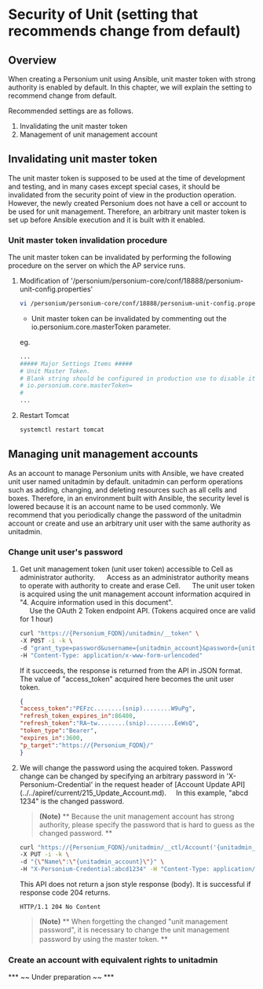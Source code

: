 # Security of Unit (setting that recommends change from default)

## Overview

When creating a Personium unit using Ansible, unit master token with strong authority is enabled by default. In this chapter, we will explain the setting to recommend change from default.

Recommended settings are as follows.

1. Invalidating the unit master token
1. Management of unit management account

## Invalidating unit master token

The unit master token is supposed to be used at the time of development and testing, and in many cases except special cases, it should be invalidated from the security point of view in the production operation.
However, the newly created Personium does not have a cell or account to be used for unit management. Therefore, an arbitrary unit master token is set up before Ansible execution and it is built with it enabled.

### Unit master token invalidation procedure

The unit master token can be invalidated by performing the following procedure on the server on which the AP service runs.

1. Modification of '/personium/personium-core/conf/18888/personium-unit-config.properties'

    ```sh
    vi /personium/personium-core/conf/18888/personium-unit-config.properties
    ```

    * Unit master token can be invalidated by commenting out the io.personium.core.masterToken parameter.

    eg.

    ```sh
    ...
    ##### Major Settings Items #####
    # Unit Master Token.
    # Blank string should be configured in production use to disable it.
    # io.personium.core.masterToken=                                       <- Comment out this parameter
    #
    ...
    ```

1. Restart Tomcat

    ```sh
    systemctl restart tomcat
    ```

## Managing unit management accounts

As an account to manage Personium units with Ansible, we have created unit user named unitadmin by default. unitadmin can perform operations such as adding, changing, and deleting resources such as all cells and boxes. Therefore, in an environment built with Ansible, the security level is lowered because it is an account name to be used commonly.
We recommend that you periodically change the password of the unitadmin account or create and use an arbitrary unit user with the same authority as unitadmin.

### Change unit user's password

1. Get unit management token (unit user token) accessible to Cell as administrator authority.
     Access as an administrator authority means to operate with authority to create and erase Cell.
     The unit user token is acquired using the unit management account information acquired in "4. Acquire information used in this document". <br>
     Use the OAuth 2 Token endpoint API. (Tokens acquired once are valid for 1 hour)

    ```sh
    curl "https://{Personium_FQDN}/unitadmin/__token" \
    -X POST -i -k \
    -d "grant_type=password&username={unitadmin_account}&password={unitudmin_password}&p_target=https://{Personium_FQDN}/" \
    -H "Content-Type: application/x-www-form-urlencoded"
    ```

    If it succeeds, the response is returned from the API in JSON format.
     The value of "access_token" acquired here becomes the unit user token.

    ```json
    {
	"access_token":"PEFzc........(snip)........W9uPg",
	"refresh_token_expires_in":86400,
	"refresh_token":"RA~tw........(snip)........EeWsQ",
	"token_type":"Bearer",
	"expires_in":3600,
	"p_target":"https://{Personium_FQDN}/"
    }
    ```

1. We will change the password using the acquired token. Password change can be changed by specifying an arbitrary password in 'X-Personium-Credential' in the request header of [Account Update API] (../../apiref/current/215_Update_Account.md).
    In this example, "abcd 1234" is the changed password.

    >**(Note)**
    >** Because the unit management account has strong authority, please specify the password that is hard to guess as the changed password. **

    ```sh
    curl "https://{Personium_FQDN}/unitadmin/__ctl/Account('{unitadmin_account}')" \
    -X PUT -i -k \
    -d "{\"Name\":\"{unitadmin_account}\"}" \
    -H "X-Personium-Credential:abcd1234" -H "Content-Type: application/json" -H "Authorization:Bearer {Token}"
    ```

    This API does not return a json style response (body).
    It is successful if response code 204 returns.

    ```
    HTTP/1.1 204 No Content
    ```

    >**(Note)**
    >** When forgetting the changed "unit management password", it is necessary to change the unit management password by using the master token. **　　

### Create an account with equivalent rights to unitadmin

*** ~~ Under preparation ~~ ***